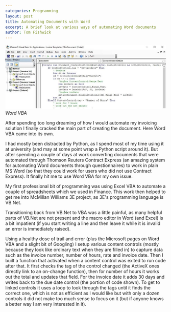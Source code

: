 ```yaml
---
categories: Programming
layout: post
title: Automating Documents with Word
excerpt: A brief look at various ways of automating Word documents
author: Tom Fishwick
---
```


![Word VBA](/assets/images/WordVBA.JPG)
_Word VBA_

After spending too long dreaming of how I would automate my invoicing solution I finally cracked the main part of creating the document. Here Word VBA came into its own.

I had mostly been distracted by Python, as I spend most of my time using it at university (and may at some point wrap a Python script around it). But after spending a couple of days at work converting documents that were automated through Thomson Reuters Contract Express (an amazing system for automating Word documents through questionnaires) to work in plain MS Word (so that they could work for users who did not use Contract Express). It finally hit me to use Word VBA for my own issue.

My first professional bit of programming was using Excel VBA to automate a couple of spreadsheets which we used in Finance. This work then helped to get me into McMillan Williams 3E project, as 3E's programming language is VB.Net.

Transitioning back from VB.Net to VBA was a little painful, as many helpful parts of VB.Net are not present and the macro editor in Word (and Excel) is a bit impatient (if you start writing a line and then leave it while it is invalid an error is immediately raised).

Using a healthy dose of trail and error (plus the Microsoft pages on Word VBA and a slight bit of Googling) I setup various content controls (mostly because they look like ordinary text when they are filled in) to capture data such as the invoice number, number of hours, rate and invoice date. Then I built a function that activated when a content control was exited to run code after that. It first checks the tag of the control changed (the ActiveX ones directly link to an on-change function), then for number of hours it works out the total and updates that field. For the invoice date it adds 30 days and writes back to the due date control (the portion of code shown). To get to linked controls it uses a loop to look through the tags until it finds the correct one, which is not as efficient as I would like but with only a dozen controls it did not make too much sense to focus on it (but if anyone knows a better way I am very interested in it).
